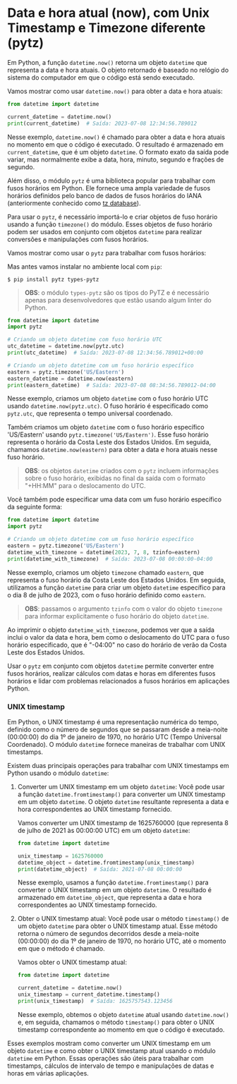# Data e hora atual (now), com Unix Timestamp e Timezone diferente (pytz)

Em Python, a função `datetime.now()` retorna um objeto `datetime` que representa a data e hora atuais. O objeto retornado é baseado no relógio do sistema do computador em que o código está sendo executado.

Vamos mostrar como usar `datetime.now()` para obter a data e hora atuais:

```python
from datetime import datetime

current_datetime = datetime.now()
print(current_datetime)  # Saída: 2023-07-08 12:34:56.789012
```

Nesse exemplo, `datetime.now()` é chamado para obter a data e hora atuais no momento em que o código é executado. O resultado é armazenado em `current_datetime`, que é um objeto `datetime`. O formato exato da saída pode variar, mas normalmente exibe a data, hora, minuto, segundo e frações de segundo.

Além disso, o módulo `pytz` é uma biblioteca popular para trabalhar com fusos horários em Python. Ele fornece uma ampla variedade de fusos horários definidos pelo banco de dados de fusos horários do IANA (anteriormente conhecido como [tz database](https://en.wikipedia.org/wiki/List_of_tz_database_time_zones)).

Para usar o `pytz`, é necessário importá-lo e criar objetos de fuso horário usando a função `timezone()` do módulo. Esses objetos de fuso horário podem ser usados em conjunto com objetos `datetime` para realizar conversões e manipulações com fusos horários.

Vamos mostrar como usar o `pytz` para trabalhar com fusos horários:

Mas antes vamos instalar no ambiente local com `pip`:

```console
$ pip install pytz types-pytz
```

> **OBS**: o módulo `types-pytz` são os tipos do PyTZ e é necessário apenas para desenvolvedores que estão usando algum linter do Python.

```python
from datetime import datetime
import pytz

# Criando um objeto datetime com fuso horário UTC
utc_datetime = datetime.now(pytz.utc)
print(utc_datetime)  # Saída: 2023-07-08 12:34:56.789012+00:00

# Criando um objeto datetime com um fuso horário específico
eastern = pytz.timezone('US/Eastern')
eastern_datetime = datetime.now(eastern)
print(eastern_datetime)  # Saída: 2023-07-08 08:34:56.789012-04:00
```

Nesse exemplo, criamos um objeto `datetime` com o fuso horário UTC usando `datetime.now(pytz.utc)`. O fuso horário é especificado como `pytz.utc`, que representa o tempo universal coordenado.

Também criamos um objeto `datetime` com o fuso horário específico 'US/Eastern' usando `pytz.timezone('US/Eastern')`. Esse fuso horário representa o horário da Costa Leste dos Estados Unidos. Em seguida, chamamos `datetime.now(eastern)` para obter a data e hora atuais nesse fuso horário.

> **OBS**: os objetos `datetime` criados com o `pytz` incluem informações sobre o fuso horário, exibidas no final da saída com o formato "+HH:MM" para o deslocamento do UTC.

Você também pode especificar uma data com um fuso horário específico da seguinte forma:

```python
from datetime import datetime
import pytz

# Criando um objeto datetime com um fuso horário específico
eastern = pytz.timezone('US/Eastern')
datetime_with_timezone = datetime(2023, 7, 8, tzinfo=eastern)
print(datetime_with_timezone)  # Saída: 2023-07-08 00:00:00-04:00
```

Nesse exemplo, criamos um objeto `timezone` chamado `eastern`, que representa o fuso horário da Costa Leste dos Estados Unidos. Em seguida, utilizamos a função `datetime` para criar um objeto `datetime` específico para o dia 8 de julho de 2023, com o fuso horário definido como `eastern`.

> **OBS**: passamos o argumento `tzinfo` com o valor do objeto `timezone` para informar explicitamente o fuso horário do objeto `datetime`.

Ao imprimir o objeto `datetime_with_timezone`, podemos ver que a saída inclui o valor da data e hora, bem como o deslocamento do UTC para o fuso horário especificado, que é "-04:00" no caso do horário de verão da Costa Leste dos Estados Unidos.

Usar o `pytz` em conjunto com objetos `datetime` permite converter entre fusos horários, realizar cálculos com datas e horas em diferentes fusos horários e lidar com problemas relacionados a fusos horários em aplicações Python.

### **UNIX timestamp**

Em Python, o UNIX timestamp é uma representação numérica do tempo, definido como o número de segundos que se passaram desde a meia-noite (00:00:00) do dia 1º de janeiro de 1970, no horário UTC (Tempo Universal Coordenado). O módulo `datetime` fornece maneiras de trabalhar com UNIX timestamps.

Existem duas principais operações para trabalhar com UNIX timestamps em Python usando o módulo `datetime`:

1. Converter um UNIX timestamp em um objeto `datetime`:
   Você pode usar a função `datetime.fromtimestamp()` para converter um UNIX timestamp em um objeto `datetime`. O objeto `datetime` resultante representa a data e hora correspondentes ao UNIX timestamp fornecido.

   Vamos converter um UNIX timestamp de 1625760000 (que representa 8 de julho de 2021 às 00:00:00 UTC) em um objeto `datetime`:

   ```python
   from datetime import datetime

   unix_timestamp = 1625760000
   datetime_object = datetime.fromtimestamp(unix_timestamp)
   print(datetime_object)  # Saída: 2021-07-08 00:00:00
   ```

   Nesse exemplo, usamos a função `datetime.fromtimestamp()` para converter o UNIX timestamp em um objeto `datetime`. O resultado é armazenado em `datetime_object`, que representa a data e hora correspondentes ao UNIX timestamp fornecido.

2. Obter o UNIX timestamp atual:
   Você pode usar o método `timestamp()` de um objeto `datetime` para obter o UNIX timestamp atual. Esse método retorna o número de segundos decorridos desde a meia-noite (00:00:00) do dia 1º de janeiro de 1970, no horário UTC, até o momento em que o método é chamado.

   Vamos obter o UNIX timestamp atual:

   ```python
   from datetime import datetime

   current_datetime = datetime.now()
   unix_timestamp = current_datetime.timestamp()
   print(unix_timestamp)  # Saída: 1625757543.123456
   ```

   Nesse exemplo, obtemos o objeto `datetime` atual usando `datetime.now()` e, em seguida, chamamos o método `timestamp()` para obter o UNIX timestamp correspondente ao momento em que o código é executado.

Esses exemplos mostram como converter um UNIX timestamp em um objeto `datetime` e como obter o UNIX timestamp atual usando o módulo `datetime` em Python. Essas operações são úteis para trabalhar com timestamps, cálculos de intervalo de tempo e manipulações de datas e horas em várias aplicações.
